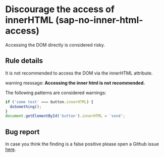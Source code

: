 # Discourage the access of innerHTML (sap-no-inner-html-access)

Accessing the DOM directly is considered risky.

## Rule details

It is not recommended to access the DOM via the innerHTML attribute.

warning message: **Accessing the inner html is not recommended.**

The following patterns are considered warnings:

```js
if ('some text' === button.innerHTML) {
  doSomething();
}
document.getElementById('button').innerHTML = 'send';
```

## Bug report

In case you think the finding is a false positive please open a Github issue [here](https://github.wdf.sap.corp/S4FIORI-CD/fiori.pipeline/issues).
